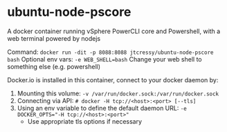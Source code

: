 # ubuntu-node-pscore
A docker container running vSphere PowerCLI core and Powershell, with a web terminal powered by nodejs

Command:
``docker run -dit -p 8088:8088 jtcressy/ubuntu-node-pscore bash``
Optional env vars:
``-e WEB_SHELL=bash`` Change your web shell to something else (e.g. powershell)

Docker.io is installed in this container, connect to your docker daemon by:
1. Mounting this volume: ``-v /var/run/docker.sock:/var/run/docker.sock``
2. Connecting via API: ``# docker -H tcp://<host>:<port> [--tls]``
3. Using an env variable to define the default daemon URL: ``-e DOCKER_OPTS="-H tcp://<host>:<port>"``
    - Use appropriate tls options if necessary